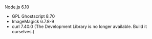 Node.js 6.10
- GPL Ghostscript 8.70
- ImageMagick 6.7.8-9 
- curl 7.40.0 (The Development Library is no longer available. Build it ourselves.)